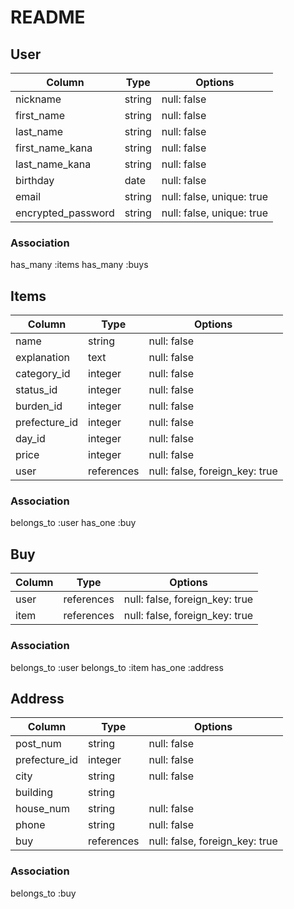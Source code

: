 # README

## User

|Column                     |Type    |Options                    |
| ------------------------- | ------ | ------------------------- |
| nickname                  | string | null: false               |
| first_name                | string | null: false               |
| last_name                 | string | null: false               |
| first_name_kana           | string | null: false               |
| last_name_kana            | string | null: false               |
| birthday                  | date   | null: false               |
| email                     | string | null: false, unique: true |
| encrypted_password        | string | null: false, unique: true |

### Association
has_many :items
has_many :buys


## Items

|Column         |Type        |Options                         |
| ------------- | ---------- | ------------------------------ |
| name          | string     | null: false                    |
| explanation   | text       | null: false                    |
| category_id   | integer    | null: false                    |
| status_id     | integer    | null: false                    |
| burden_id     | integer    | null: false                    |
| prefecture_id | integer    | null: false                    |
| day_id        | integer    | null: false                    |
| price         | integer    | null: false                    |
| user          | references | null: false, foreign_key: true |

### Association
belongs_to :user
has_one :buy


## Buy

|Column   |Type        |Options                         |
| ------- | ---------- | ------------------------------ |
| user    | references | null: false, foreign_key: true |
| item    | references | null: false, foreign_key: true |

### Association
belongs_to :user
belongs_to :item
has_one :address


## Address

|Column         |Type        |Options                         |
|-------------- | -----------| ------------------------------ |
| post_num      | string     | null: false                    |
| prefecture_id | integer    | null: false                    |
| city          | string     | null: false                    |
| building      | string     |                                |
| house_num     | string     | null: false                    |
| phone         | string     | null: false                    |
| buy           | references | null: false, foreign_key: true |

### Association
belongs_to :buy
